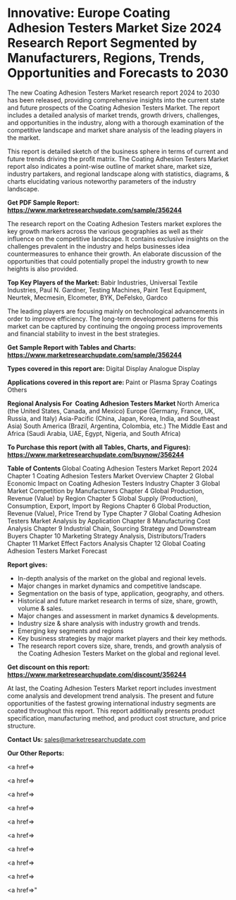 # Innovative: Europe Coating Adhesion Testers Market Size 2024 Research Report Segmented by Manufacturers, Regions, Trends, Opportunities and Forecasts to 2030

The new Coating Adhesion Testers Market research report 2024 to 2030 has been released, providing comprehensive insights into the current state and future prospects of the Coating Adhesion Testers Market. The report includes a detailed analysis of market trends, growth drivers, challenges, and opportunities in the industry, along with a thorough examination of the competitive landscape and market share analysis of the leading players in the market.

This report is detailed sketch of the business sphere in terms of current and future trends driving the profit matrix. The Coating Adhesion Testers Market report also indicates a point-wise outline of market share, market size, industry partakers, and regional landscape along with statistics, diagrams, &amp; charts elucidating various noteworthy parameters of the industry landscape.

<strong><b>Get PDF Sample Report: <a href=https://www.marketresearchupdate.com/sample/356244>https://www.marketresearchupdate.com/sample/356244</a></b></strong>

The research report on the Coating Adhesion Testers market explores the key growth markers across the various geographies as well as their influence on the competitive landscape. It contains exclusive insights on the challenges prevalent in the industry and helps businesses idea countermeasures to enhance their growth. An elaborate discussion of the opportunities that could potentially propel the industry growth to new heights is also provided.

<strong><b>Top Key Players of the Market:
</b></strong>Babir Industries, Universal Textile Industries, Paul N. Gardner, Testing Machines, Paint Test Equipment, Neurtek, Mecmesin, Elcometer, BYK, DeFelsko, Gardco<strong><b>
</b></strong>

The leading players are focusing mainly on technological advancements in order to improve efficiency. The long-term development patterns for this market can be captured by continuing the ongoing process improvements and financial stability to invest in the best strategies.

<strong><b>Get Sample Report with Tables and Charts: <a href=https://www.marketresearchupdate.com/sample/356244>https://www.marketresearchupdate.com/sample/356244</a></b></strong>

<strong><b>Types covered in this report are:
</b></strong>Digital Display
Analogue Display<strong><b>
</b></strong>

<strong><b>Applications covered in this report are:
</b></strong>Paint or Plasma Spray
Coatings
Others<strong><b>
</b></strong>

<strong><b>Regional Analysis For  Coating Adhesion Testers Market</b></strong><strong><b>
</b></strong>North America (the United States, Canada, and Mexico)
Europe (Germany, France, UK, Russia, and Italy)
Asia-Pacific (China, Japan, Korea, India, and Southeast Asia)
South America (Brazil, Argentina, Colombia, etc.)
The Middle East and Africa (Saudi Arabia, UAE, Egypt, Nigeria, and South Africa)

<strong><b>To Purchase this report (with all Tables, Charts, and Figures): <a href=https://www.marketresearchupdate.com/buynow/356244>https://www.marketresearchupdate.com/buynow/356244</a></b></strong>

<strong><b>Table of Contents</b></strong><strong><b>
</b></strong>Global Coating Adhesion Testers Market Report 2024
Chapter 1 Coating Adhesion Testers Market Overview
Chapter 2 Global Economic Impact on Coating Adhesion Testers Industry
Chapter 3 Global Market Competition by Manufacturers
Chapter 4 Global Production, Revenue (Value) by Region
Chapter 5 Global Supply (Production), Consumption, Export, Import by Regions
Chapter 6 Global Production, Revenue (Value), Price Trend by Type
Chapter 7 Global Coating Adhesion Testers Market Analysis by Application
Chapter 8 Manufacturing Cost Analysis
Chapter 9 Industrial Chain, Sourcing Strategy and Downstream Buyers
Chapter 10 Marketing Strategy Analysis, Distributors/Traders
Chapter 11 Market Effect Factors Analysis
Chapter 12 Global Coating Adhesion Testers Market Forecast

<strong><b>Report gives:</b></strong>

- In-depth analysis of the market on the global and regional levels.
- Major changes in market dynamics and competitive landscape.
- Segmentation on the basis of type, application, geography, and others.
- Historical and future market research in terms of size, share, growth, volume &amp; sales.
- Major changes and assessment in market dynamics &amp; developments.
- Industry size &amp; share analysis with industry growth and trends.
- Emerging key segments and regions
- Key business strategies by major market players and their key methods.
- The research report covers size, share, trends, and growth analysis of the Coating Adhesion Testers Market on the global and regional level.

<strong><b>Get discount on this report: <a href=https://www.marketresearchupdate.com/discount/356244>https://www.marketresearchupdate.com/discount/356244</a></b></strong>

At last, the Coating Adhesion Testers Market report includes investment come analysis and development trend analysis. The present and future opportunities of the fastest growing international industry segments are coated throughout this report. This report additionally presents product specification, manufacturing method, and product cost structure, and price structure.

<strong><b>Contact Us:
</b></strong>sales@marketresearchupdate.com

<strong>Our Other Reports:</strong>

<a href=></a>

<a href=></a>

<a href=></a>

<a href=></a>

<a href=></a>

<a href=></a>

<a href=></a>

<a href=></a>

<a href=></a>

<a href=></a>"
